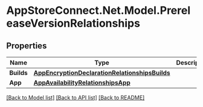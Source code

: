 # AppStoreConnect.Net.Model.PrereleaseVersionRelationships

## Properties

Name | Type | Description | Notes
------------ | ------------- | ------------- | -------------
**Builds** | [**AppEncryptionDeclarationRelationshipsBuilds**](AppEncryptionDeclarationRelationshipsBuilds.md) |  | [optional] 
**App** | [**AppAvailabilityRelationshipsApp**](AppAvailabilityRelationshipsApp.md) |  | [optional] 

[[Back to Model list]](../README.md#documentation-for-models) [[Back to API list]](../README.md#documentation-for-api-endpoints) [[Back to README]](../README.md)

